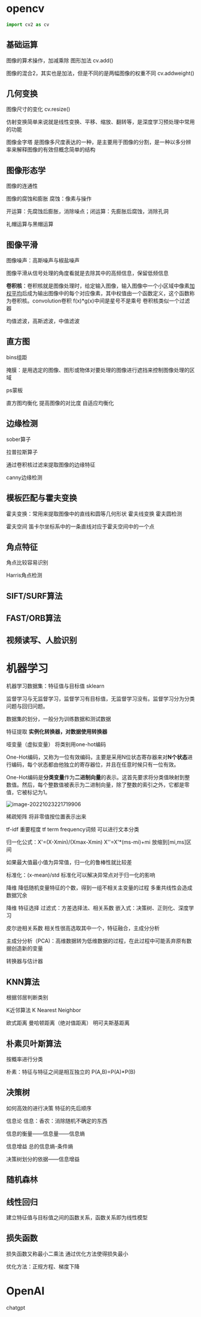 # opencv

```python
import cv2 as cv
```

## 基础运算

图像的算术操作，加减乘除  图形加法 cv.add()

图像的混合2，其实也是加法，但是不同的是两幅图像的权重不同 cv.addweight()

## 几何变换

图像尺寸的变化 cv.resize()

仿射变换简单来说就是线性变换、平移、缩放、翻转等，是深度学习预处理中常用的功能

图像金字塔  是图像多尺度表达的一种，是主要用于图像的分割，是一种以多分辨率来解释图像的有效但概念简单的结构

## 图像形态学

图像的连通性

图像的腐蚀和膨胀   腐蚀：像素与操作  

开运算：先腐蚀后膨胀，消除噪点；闭运算：先膨胀后腐蚀，消除孔洞

礼帽运算与黑帽运算

## 图像平滑

图像噪声：高斯噪声与椒盐噪声

图像平滑从信号处理的角度看就是去除其中的高频信息，保留低频信息

**卷积核**：卷积核就是图像处理时，给定输入图像，输入图像中一个小区域中像素[加权平均](https://baike.baidu.com/item/加权平均/9702101?fromModule=lemma_inlink)后成为输出图像中的每个对应像素，其中权值由一个函数定义，这个函数称为卷积核。convolution卷积   f(x)*g(x)中间是星号不是乘号   卷积核类似一个过滤器

均值滤波，高斯滤波，中值滤波

## 直方图

bins组距

掩膜：是用选定的图像、图形或物体对要处理的图像进行遮挡来控制图像处理的区域

ps蒙板

直方图均衡化  提高图像的对比度     自适应均衡化

## 边缘检测

sober算子

拉普拉斯算子

通过卷积核过滤来提取图像的边缘特征

canny边缘检测

## 模板匹配与霍夫变换

霍夫变换：常用来提取图像中的直线和圆等几何形状     霍夫线变换  霍夫圆检测

霍夫空间  笛卡尔坐标系中的一条直线对应于霍夫空间中的一个点

## 角点特征

角点比较容易识别

Harris角点检测

## SIFT/SURF算法

## FAST/ORB算法

## 视频读写、人脸识别

# 机器学习

机器学习数据集：特征值与目标值   sklearn

监督学习与无监督学习，监督学习有目标值，无监督学习没有。监督学习分为分类问题与回归问题。

数据集的划分，一般分为训练数据和测试数据

特征提取       **实例化转换器，对数据使用转换器**

哑变量（虚拟变量）  将类别用one-hot编码

One-Hot编码，又称为一位有效编码，主要是采用N位状态寄存器来对**N个状态**进行编码，每个状态都由他独立的寄存器位，并且在任意时候只有一位有效。

One-Hot编码是**分类变量**作为**二进制向量**的表示。这首先要求将分类值映射到整数值。然后，每个整数值被表示为二进制向量，除了整数的索引之外，它都是零值，它被标记为1。

![image-20221023221719906](C:\Users\hp\AppData\Roaming\Typora\typora-user-images\image-20221023221719906.png)

稀疏矩阵 将非零值按位置表示出来

tf-idf  重要程度      tf term frequency词频      可以进行文本分类

归一化公式：X'=(X-Xmin)/(Xmax-Xmin)      X''=X'*(ms-mi)+mi     放缩到[mi,ms]区间

如果最大值最小值为异常值，归一化的鲁棒性就比较差

标准化：(x-mean)/std    标准化可以解决异常点对于归一化的影响

降维   降低随机变量特征的个数，得到一组不相关主变量的过程    多重共线性会造成数据冗余

降维 特征选择   过滤式：方差选择法、相关系数    嵌入式：决策树、正则化、深度学习

皮尔逊相关系数    相关性很高选取其中一个，特征融合，主成分分析

主成分分析（PCA)：高维数据转为低维数据的过程，在此过程中可能丢弃原有数据创造新的变量

转换器与估计器

## KNN算法

根据邻居判断类别

K近邻算法  K Nearest Neighbor

欧式距离   曼哈顿距离（绝对值距离）  明可夫斯基距离

## 朴素贝叶斯算法

按概率进行分类

朴素：特征与特征之间是相互独立的   P(A,B)=P(A)*P(B)

## 决策树

如何高效的进行决策    特征的先后顺序

信息论      信息：香农：消除随机不确定的东西

信息的衡量——信息量——信息熵

信息增益  总的信息熵-条件熵

决策树划分的依据——信息增益

## 随机森林

## 线性回归

建立特征值与目标值之间的函数关系，函数关系即为线性模型

## 损失函数

损失函数又称最小二乘法      通过优化方法使得损失最小

优化方法：正规方程、梯度下降

# OpenAI

chatgpt